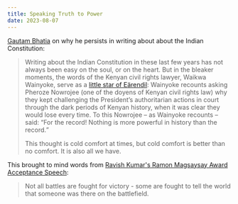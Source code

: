 ```yaml
---
title: Speaking Truth to Power
date: 2023-08-07
---
```


[Gautam Bhatia](https://indconlawphil.wordpress.com/2023/08/01/iclp-turns-10-for-the-record/) on why he persists in writing about about the Indian Constitution:

> Writing about the Indian Constitution in these last few years has not always been easy on the soul, or on the heart. But in the bleaker moments, the words of the Kenyan civil rights lawyer, Waikwa Wainyoke, serve as a [little star of Eärendil](https://lotr.fandom.com/wiki/Star_of_Eärendil): Wainyoke recounts asking Pheroze Nowrojee (one of the doyens of Kenyan civil rights law) why they kept challenging the President’s authoritarian actions in court through the dark periods of Kenyan history, when it was clear they would lose every time. To this Nowrojee – as Wainyoke recounts – said: <q>For the record! Nothing is more powerful in history than the record.</q>
>
> This thought is cold comfort at times, but cold comfort is better than no comfort. It is also all we have.

This brought to mind words from [Ravish Kumar's Ramon Magsaysay Award Acceptance Speech](https://www.ndtv.com/india-news/full-text-of-ravish-kumars-ramon-magsaysay-award-acceptance-speech-2098005):

> Not all battles are fought for victory - some are fought to tell the world that someone was there on the battlefield.
